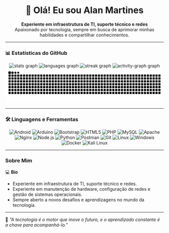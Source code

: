 <h1 align="center">👋 Olá! Eu sou Alan Martines</h1>

<p align="center">
  <b>Experiente em infraestrutura de TI, suporte técnico e redes</b><br>
  Apaixonado por tecnologia, sempre em busca de aprimorar minhas habilidades e compartilhar conhecimentos.
</p>

---

### 📊 Estatísticas do GitHub

<div align="center">
  <img src="https://github-readme-stats.vercel.app/api?username=AlanMartines&hide_title=false&hide_rank=false&show_icons=true&include_all_commits=true&count_private=true&disable_animations=false&theme=vue-dark&locale=pt-br&hide_border=false&order=1" height="150" alt="stats graph"  />
  <img src="https://github-readme-stats.vercel.app/api/top-langs?username=AlanMartines&locale=pt-br&hide_title=false&layout=compact&card_width=320&langs_count=5&theme=vue-dark&hide_border=false&order=2" height="150" alt="languages graph"  />
  <img src="https://streak-stats.demolab.com?user=AlanMartines&locale=pt-br&mode=daily&theme=vue-dark&hide_border=false&border_radius=5&order=3" height="150" alt="streak graph"  />
  <img src="https://github-readme-activity-graph.vercel.app/graph?username=AlanMartines&radius=16&theme=vue&area=true&order=5&hide_border=false&hide_title=false" height="250" alt="activity-graph graph"  />
</div>

<div align="center">
  <img src="https://raw.githubusercontent.com/AlanMartines/AlanMartines/output/snake.svg" alt="Snake animation" />
</div>

---

### 🛠️ Linguagens e Ferramentas

<div align="center">
  <img src="https://cdn.jsdelivr.net/gh/devicons/devicon/icons/android/android-original.svg" height="40" alt="Android" />
  <img src="https://cdn.jsdelivr.net/gh/devicons/devicon/icons/arduino/arduino-original.svg" height="40" alt="Arduino" />
  <img src="https://cdn.jsdelivr.net/gh/devicons/devicon/icons/bootstrap/bootstrap-original.svg" height="40" alt="Bootstrap" />
  <img src="https://cdn.jsdelivr.net/gh/devicons/devicon/icons/html5/html5-original.svg" height="40" alt="HTML5" />
  <img src="https://cdn.jsdelivr.net/gh/devicons/devicon/icons/php/php-original.svg" height="40" alt="PHP" />
  <img src="https://cdn.jsdelivr.net/gh/devicons/devicon/icons/mysql/mysql-original.svg" height="40" alt="MySQL" />
  <img src="https://cdn.simpleicons.org/apache/D22128" height="40" alt="Apache" />
  <img src="https://cdn.jsdelivr.net/gh/devicons/devicon/icons/nginx/nginx-original.svg" height="40" alt="Nginx" />
  <img src="https://cdn.jsdelivr.net/gh/devicons/devicon/icons/nodejs/nodejs-original.svg" height="40" alt="Node.js" />
  <img src="https://cdn.jsdelivr.net/gh/devicons/devicon/icons/python/python-original.svg" height="40" alt="Python" />
  <img src="https://cdn.simpleicons.org/postman/FF6C37" height="40" alt="Postman" />
  <img src="https://cdn.simpleicons.org/git/F05032" height="40" alt="Git" />
  <img src="https://github.com/marwin1991/profile-technology-icons/assets/76662862/2481dc48-be6b-4ebb-9e8c-3b957efe69fa" height="40" alt="Linux" />
  <img src="https://user-images.githubusercontent.com/25181517/186884150-05e9ff6d-340e-4802-9533-2c3f02363ee3.png" height="40" alt="Windows" />
  <img src="https://cdn.simpleicons.org/docker/2496ED" height="40" alt="Docker" />
  <img src="https://github.com/user-attachments/assets/4cf282d2-b46f-43b7-aab6-19604cc5a683" height="40" alt="Kali Linux" />
</div>

---

### Sobre Mim

💻 **Bio**  
- Experiente em infraestrutura de TI, suporte técnico e redes.  
- Experiente em manutenção de hardware, configuração de redes e gestão de sistemas operacionais.  
- Sempre aberto a novos desafios e aprendizagens no mundo da tecnologia.

---

🌟 _"A tecnologia é o motor que move o futuro, e o aprendizado constante é a chave para acompanhá-lo."_  

